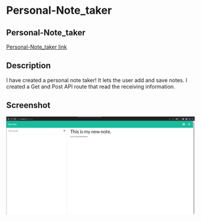 # Personal-Note_taker

## Personal-Note_taker

[Personal-Note_taker link](https://github.com/kevinlam11/personal-note-taker)

## Description

I have created a personal note taker! It lets the user add and save notes. I created a Get and Post API route that read the receiving information.

## Screenshot

![# personal-note-taker](./assets/HW.png)
